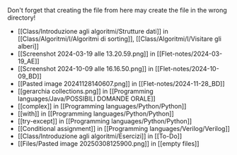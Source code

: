 Don't forget that creating the file from here may create the file in the wrong directory!
- [[Class/Introduzione agli algoritmi/Strutture dati]] in [[Class/Algoritmi/I/Algoritmi di sorting]], [[Class/Algoritmi/I/Visitare gli alberi]]
- [[Screenshot 2024-03-19 alle 13.20.59.png]] in [[Flet-notes/2024-03-19_AE]]
- [[Screenshot 2024-10-09 alle 16.16.50.png]] in [[Flet-notes/2024-10-09_BD]]
- [[Pasted image 20241128140607.png]] in [[Flet-notes/2024-11-28_BD]]
- [[gerarchia collections.png]] in [[Programming languages/Java/POSSIBILI DOMANDE ORALE]]
- [[complex]] in [[Programming languages/Python/Python]]
- [[with]] in [[Programming languages/Python/Python]]
- [[try-except]] in [[Programming languages/Python/Python]]
- [[Conditional assignment]] in [[Programming languages/Verilog/Verilog]]
- [[Class/Introduzione agli algoritmi/Esercizi]] in [[To-Do]]
- [[Files/Pasted image 20250308125900.png]] in [[empty files]]